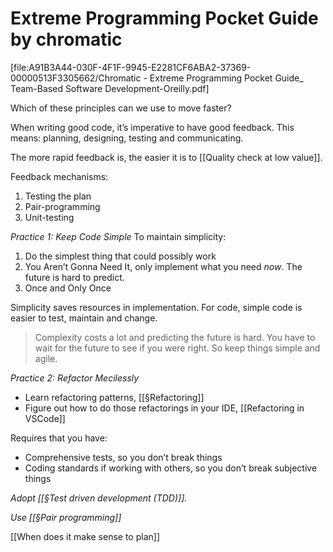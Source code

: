# Extreme Programming Pocket Guide by chromatic
[file:A91B3A44-030F-4F1F-9945-E2281CF6ABA2-37369-00000513F3305662/Chromatic - Extreme Programming Pocket Guide_ Team-Based Software Development-Oreilly.pdf]

Which of these principles can we use to move faster?

When writing good code, it’s imperative to have good feedback. This means: planning, designing, testing and communicating.

The more rapid feedback is, the easier it is to [[Quality check at low value]].

Feedback mechanisms:
1. Testing the plan
2. Pair-programming
3. Unit-testing

*Practice 1: Keep Code Simple*
To maintain simplicity:
1. Do the simplest thing that could possibly work
2. You Aren’t Gonna Need It, only implement what you need *now*. The future is hard to predict.
3. Once and Only Once

Simplicity saves resources in implementation. For code, simple code is easier to test, maintain and change.

> Complexity costs a lot and predicting the future is hard. You have to wait for the future to see if you were right. So keep things simple and agile.

*Practice 2: Refactor Mecilessly*
* Learn refactoring patterns, [[§Refactoring]]
* Figure out how to do those refactorings in your IDE, [[Refactoring in VSCode]]

Requires that you have:
* Comprehensive tests, so you don’t break things
* Coding standards if working with others, so you don’t break subjective things

*Adopt [[§Test driven development (TDD)]].*

*Use [[§Pair programming]]*

[[When does it make sense to plan]]

<!-- #Readable -->

<!-- {BearID:DC8A62EE-A362-447C-8E45-A2A727F450F1-37369-000005014BB3C31A} -->
